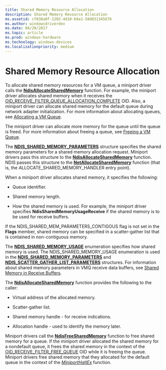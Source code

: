 ```yaml
---
title: Shared Memory Resource Allocation
description: Shared Memory Resource Allocation
ms.assetid: cf030a0f-1202-4d10-b9a1-58d031345678
ms.author: windowsdriverdev
ms.date: 04/20/2017
ms.topic: article
ms.prod: windows-hardware
ms.technology: windows-devices
ms.localizationpriority: medium
---
```


# Shared Memory Resource Allocation





To allocate shared memory resources for a VM queue, a miniport driver calls the [**NdisAllocateSharedMemory**](https://msdn.microsoft.com/library/windows/hardware/ff561616) function. For example, the miniport driver allocates shared memory when it receives the [OID\_RECEIVE\_FILTER\_QUEUE\_ALLOCATION\_COMPLETE](https://msdn.microsoft.com/library/windows/hardware/ff569793) OID. Also, a miniport driver can allocate shared memory for the default queue during network adapter initialization. For more information about allocating queues, see [Allocating a VM Queue](allocating-a-vm-queue.md).

The miniport driver can allocate more memory for the queue until the queue is freed. For more information about freeing a queue, see [Freeing a VM Queue](freeing-a-vm-queue.md).

The [**NDIS\_SHARED\_MEMORY\_PARAMETERS**](https://msdn.microsoft.com/library/windows/hardware/ff567303) structure specifies the shared memory parameters for a shared memory allocation request. Miniport drivers pass this structure to the [**NdisAllocateSharedMemory**](https://msdn.microsoft.com/library/windows/hardware/ff561616) function. NDIS passes this structure to the [**NetAllocateSharedMemory**](https://msdn.microsoft.com/library/windows/hardware/ff568327) function (that is, the ALLOCATE\_SHARED\_MEMORY\_HANDLER entry point).

When a miniport driver allocates shared memory, it specifies the following:

-   Queue identifier.

-   Shared memory length.

-   How the shared memory is used. For example, the miniport driver specifies **NdisSharedMemoryUsageReceive** if the shared memory is to be used for receive buffers.

If the NDIS\_SHARED\_MEM\_PARAMETERS\_CONTIGOUS flag is not set in the **Flags** member, shared memory can be specified in a scatter-gather list that is contained in non-contiguous memory.

The [**NDIS\_SHARED\_MEMORY\_USAGE**](https://msdn.microsoft.com/library/windows/hardware/ff567309) enumeration specifies how shared memory is used. The NDIS\_SHARED\_MEMORY\_USAGE enumeration is used in the [**NDIS\_SHARED\_MEMORY\_PARAMETERS**](https://msdn.microsoft.com/library/windows/hardware/ff567303) and [**NDIS\_SCATTER\_GATHER\_LIST\_PARAMETERS**](https://msdn.microsoft.com/library/windows/hardware/ff567292) structures. For information about shared memory parameters in VMQ receive data buffers, see [Shared Memory in Receive Buffers](shared-memory-in-receive-buffers.md).

The [**NdisAllocateSharedMemory**](https://msdn.microsoft.com/library/windows/hardware/ff561616) function provides the following to the caller:

-   Virtual address of the allocated memory.

-   Scatter-gather list.

-   Shared memory handle - for receive indications.

-   Allocation handle - used to identify the memory later.

Miniport drivers call the [**NdisFreeSharedMemory**](https://msdn.microsoft.com/library/windows/hardware/ff562601) function to free shared memory for a queue. If the miniport driver allocated the shared memory for a nondefault queue, it frees the shared memory in the context of the [OID\_RECEIVE\_FILTER\_FREE\_QUEUE](https://msdn.microsoft.com/library/windows/hardware/ff569789) OID while it is freeing the queue. Miniport drivers free shared memory that they allocated for the default queue in the context of the [*MiniportHaltEx*](https://msdn.microsoft.com/library/windows/hardware/ff559388) function.

 

 





